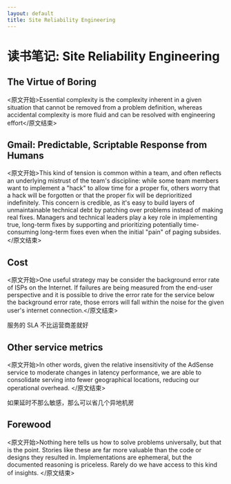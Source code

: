 ```yaml
---
layout: default
title: Site Reliability Engineering
---
```


# 读书笔记: Site Reliability Engineering


## The Virtue of Boring 

<原文开始>Essential complexity is the complexity inherent in a given situation that cannot be removed from a problem definition, whereas accidental complexity is more fluid and can be resolved with engineering effort</原文结束>
## Gmail: Predictable, Scriptable Response from Humans

<原文开始>This kind of tension is common within a team, and often reflects an underlying mistrust of the team's discipline: while some team members want to implement a "hack" to allow time for a proper fix, others worry that a hack will be forgotten or that the proper fix will be deprioritized indefinitely. This concern is credible, as it's easy to build layers of unmaintainable technical debt by patching over problems instead of making real fixes. Managers and technical leaders play a key role in implementing true, long-term fixes by supporting and prioritizing potentially time-consuming long-term fixes even when the initial "pain" of paging subsides. </原文结束>
## Cost

<原文开始>One useful strategy may be consider the background error rate of ISPs on the Internet. If failures are being measured from the end-user perspective and it is possible to drive the error rate for the service below the background error rate, those errors will fall within the noise for the given user's internet connection.</原文结束>

服务的 SLA 不比运营商差就好 
## Other service metrics

<原文开始>In other words, given the relative insensitivity of the AdSense service to moderate changes in latency performance, we are able to consolidate serving into fewer geographical locations, reducing our operational overhead.
 </原文结束>

如果延时不那么敏感，那么可以省几个异地机房
## Forewood

<原文开始>Nothing here tells us how to solve problems universally, but that is the point. Stories like these are far more valuable than the code or designs they resulted in. Implementations are ephemeral, but the documented reasoning is priceless. Rarely do we have access to this kind of insights. </原文结束>